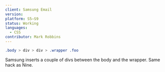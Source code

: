 ```yaml
---
client: Samsung Email
version:
platform: S5–S9
status: Working
languages:
  - CSS
contributor: Mark Robbins
---
```


```css
.body > div > div > .wrapper .foo
```

Samsung inserts a couple of divs between the body and the wrapper. Same hack as Nine.
